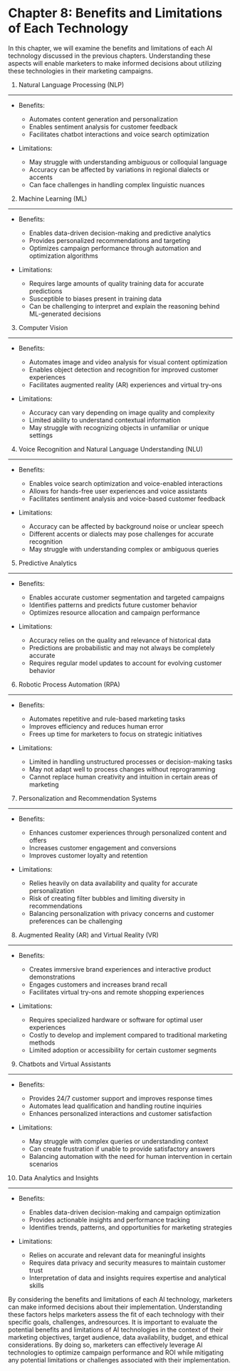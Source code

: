 Chapter 8: Benefits and Limitations of Each Technology
======================================================

In this chapter, we will examine the benefits and limitations of each AI technology discussed in the previous chapters. Understanding these aspects will enable marketers to make informed decisions about utilizing these technologies in their marketing campaigns.

1. Natural Language Processing (NLP)
------------------------------------

* Benefits:

  * Automates content generation and personalization
  * Enables sentiment analysis for customer feedback
  * Facilitates chatbot interactions and voice search optimization
* Limitations:

  * May struggle with understanding ambiguous or colloquial language
  * Accuracy can be affected by variations in regional dialects or accents
  * Can face challenges in handling complex linguistic nuances

2. Machine Learning (ML)
------------------------

* Benefits:

  * Enables data-driven decision-making and predictive analytics
  * Provides personalized recommendations and targeting
  * Optimizes campaign performance through automation and optimization algorithms
* Limitations:

  * Requires large amounts of quality training data for accurate predictions
  * Susceptible to biases present in training data
  * Can be challenging to interpret and explain the reasoning behind ML-generated decisions

3. Computer Vision
------------------

* Benefits:

  * Automates image and video analysis for visual content optimization
  * Enables object detection and recognition for improved customer experiences
  * Facilitates augmented reality (AR) experiences and virtual try-ons
* Limitations:

  * Accuracy can vary depending on image quality and complexity
  * Limited ability to understand contextual information
  * May struggle with recognizing objects in unfamiliar or unique settings

4. Voice Recognition and Natural Language Understanding (NLU)
-------------------------------------------------------------

* Benefits:

  * Enables voice search optimization and voice-enabled interactions
  * Allows for hands-free user experiences and voice assistants
  * Facilitates sentiment analysis and voice-based customer feedback
* Limitations:

  * Accuracy can be affected by background noise or unclear speech
  * Different accents or dialects may pose challenges for accurate recognition
  * May struggle with understanding complex or ambiguous queries

5. Predictive Analytics
-----------------------

* Benefits:

  * Enables accurate customer segmentation and targeted campaigns
  * Identifies patterns and predicts future customer behavior
  * Optimizes resource allocation and campaign performance
* Limitations:

  * Accuracy relies on the quality and relevance of historical data
  * Predictions are probabilistic and may not always be completely accurate
  * Requires regular model updates to account for evolving customer behavior

6. Robotic Process Automation (RPA)
-----------------------------------

* Benefits:

  * Automates repetitive and rule-based marketing tasks
  * Improves efficiency and reduces human error
  * Frees up time for marketers to focus on strategic initiatives
* Limitations:

  * Limited in handling unstructured processes or decision-making tasks
  * May not adapt well to process changes without reprogramming
  * Cannot replace human creativity and intuition in certain areas of marketing

7. Personalization and Recommendation Systems
---------------------------------------------

* Benefits:

  * Enhances customer experiences through personalized content and offers
  * Increases customer engagement and conversions
  * Improves customer loyalty and retention
* Limitations:

  * Relies heavily on data availability and quality for accurate personalization
  * Risk of creating filter bubbles and limiting diversity in recommendations
  * Balancing personalization with privacy concerns and customer preferences can be challenging

8. Augmented Reality (AR) and Virtual Reality (VR)
--------------------------------------------------

* Benefits:

  * Creates immersive brand experiences and interactive product demonstrations
  * Engages customers and increases brand recall
  * Facilitates virtual try-ons and remote shopping experiences
* Limitations:

  * Requires specialized hardware or software for optimal user experiences
  * Costly to develop and implement compared to traditional marketing methods
  * Limited adoption or accessibility for certain customer segments

9. Chatbots and Virtual Assistants
----------------------------------

* Benefits:

  * Provides 24/7 customer support and improves response times
  * Automates lead qualification and handling routine inquiries
  * Enhances personalized interactions and customer satisfaction
* Limitations:

  * May struggle with complex queries or understanding context
  * Can create frustration if unable to provide satisfactory answers
  * Balancing automation with the need for human intervention in certain scenarios

10. Data Analytics and Insights
-------------------------------

* Benefits:

  * Enables data-driven decision-making and campaign optimization
  * Provides actionable insights and performance tracking
  * Identifies trends, patterns, and opportunities for marketing strategies
* Limitations:

  * Relies on accurate and relevant data for meaningful insights
  * Requires data privacy and security measures to maintain customer trust
  * Interpretation of data and insights requires expertise and analytical skills

By considering the benefits and limitations of each AI technology, marketers can make informed decisions about their implementation. Understanding these factors helps marketers assess the fit of each technology with their specific goals, challenges, andresources. It is important to evaluate the potential benefits and limitations of AI technologies in the context of their marketing objectives, target audience, data availability, budget, and ethical considerations. By doing so, marketers can effectively leverage AI technologies to optimize campaign performance and ROI while mitigating any potential limitations or challenges associated with their implementation.
